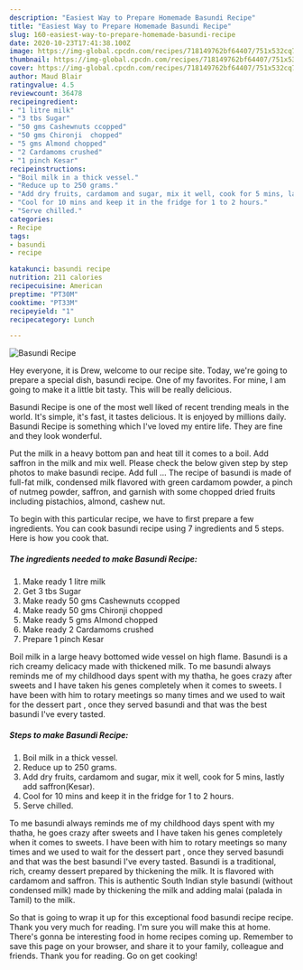 ```yaml
---
description: "Easiest Way to Prepare Homemade Basundi Recipe"
title: "Easiest Way to Prepare Homemade Basundi Recipe"
slug: 160-easiest-way-to-prepare-homemade-basundi-recipe
date: 2020-10-23T17:41:38.100Z
image: https://img-global.cpcdn.com/recipes/718149762bf64407/751x532cq70/basundi-recipe-recipe-main-photo.jpg
thumbnail: https://img-global.cpcdn.com/recipes/718149762bf64407/751x532cq70/basundi-recipe-recipe-main-photo.jpg
cover: https://img-global.cpcdn.com/recipes/718149762bf64407/751x532cq70/basundi-recipe-recipe-main-photo.jpg
author: Maud Blair
ratingvalue: 4.5
reviewcount: 36478
recipeingredient:
- "1 litre milk"
- "3 tbs Sugar"
- "50 gms Cashewnuts ccopped"
- "50 gms Chironji  chopped"
- "5 gms Almond chopped"
- "2 Cardamoms crushed"
- "1 pinch Kesar"
recipeinstructions:
- "Boil milk in a thick vessel."
- "Reduce up to 250 grams."
- "Add dry fruits, cardamom and sugar, mix it well, cook for 5 mins, lastly add saffron(Kesar)."
- "Cool for 10 mins and keep it in the fridge for 1 to 2 hours."
- "Serve chilled."
categories:
- Recipe
tags:
- basundi
- recipe

katakunci: basundi recipe 
nutrition: 211 calories
recipecuisine: American
preptime: "PT30M"
cooktime: "PT33M"
recipeyield: "1"
recipecategory: Lunch

---
```



![Basundi Recipe](https://img-global.cpcdn.com/recipes/718149762bf64407/751x532cq70/basundi-recipe-recipe-main-photo.jpg)

Hey everyone, it is Drew, welcome to our recipe site. Today, we're going to prepare a special dish, basundi recipe. One of my favorites. For mine, I am going to make it a little bit tasty. This will be really delicious.

Basundi Recipe is one of the most well liked of recent trending meals in the world. It's simple, it's fast, it tastes delicious. It is enjoyed by millions daily. Basundi Recipe is something which I've loved my entire life. They are fine and they look wonderful.

Put the milk in a heavy bottom pan and heat till it comes to a boil. Add saffron in the milk and mix well. Please check the below given step by step photos to make basundi recipe. Add full … The recipe of basundi is made of full-fat milk, condensed milk flavored with green cardamom powder, a pinch of nutmeg powder, saffron, and garnish with some chopped dried fruits including pistachios, almond, cashew nut.


To begin with this particular recipe, we have to first prepare a few ingredients. You can cook basundi recipe using 7 ingredients and 5 steps. Here is how you cook that.

<!--inarticleads1-->

##### The ingredients needed to make Basundi Recipe:

1. Make ready 1 litre milk
1. Get 3 tbs Sugar
1. Make ready 50 gms Cashewnuts ccopped
1. Make ready 50 gms Chironji  chopped
1. Make ready 5 gms Almond chopped
1. Make ready 2 Cardamoms crushed
1. Prepare 1 pinch Kesar


Boil milk in a large heavy bottomed wide vessel on high flame. Basundi is a rich creamy delicacy made with thickened milk. To me basundi always reminds me of my childhood days spent with my thatha, he goes crazy after sweets and I have taken his genes completely when it comes to sweets. I have been with him to rotary meetings so many times and we used to wait for the dessert part , once they served basundi and that was the best basundi I&#39;ve every tasted. 

<!--inarticleads2-->

##### Steps to make Basundi Recipe:

1. Boil milk in a thick vessel.
1. Reduce up to 250 grams.
1. Add dry fruits, cardamom and sugar, mix it well, cook for 5 mins, lastly add saffron(Kesar).
1. Cool for 10 mins and keep it in the fridge for 1 to 2 hours.
1. Serve chilled.


To me basundi always reminds me of my childhood days spent with my thatha, he goes crazy after sweets and I have taken his genes completely when it comes to sweets. I have been with him to rotary meetings so many times and we used to wait for the dessert part , once they served basundi and that was the best basundi I&#39;ve every tasted. Basundi is a traditional, rich, creamy dessert prepared by thickening the milk. It is flavored with cardamom and saffron. This is authentic South Indian style basundi (without condensed milk) made by thickening the milk and adding malai (palada in Tamil) to the milk. 

So that is going to wrap it up for this exceptional food basundi recipe recipe. Thank you very much for reading. I'm sure you will make this at home. There's gonna be interesting food in home recipes coming up. Remember to save this page on your browser, and share it to your family, colleague and friends. Thank you for reading. Go on get cooking!
